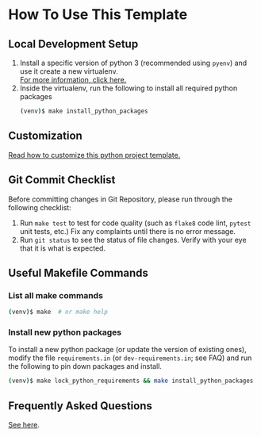 # How To Use This Template

## Local Development Setup

1. Install a specific version of python 3 (recommended using `pyenv`)
   and use it create a new virtualenv.  
   [For more information, click here.](pyenv.md)
2. Inside the virtualenv,
   run the following to install all required python packages
   ```bash
   (venv)$ make install_python_packages
   ```

## Customization

[Read how to customize this python project template.](customize.md)


## Git Commit Checklist

Before committing changes in Git Repository, 
please run through the following checklist:

1. Run `make test` to test for code quality
   (such as `flake8` code lint, `pytest` unit tests, etc.)
   Fix any complaints until there is no error message.
2. Run `git status` to see the status of file changes.
   Verify with your eye that it is what is expected.


## Useful Makefile Commands

### List all make commands

```bash
(venv)$ make  # or make help
```

### Install new python packages

To install a new python package (or update the version of existing ones),
modify the file `requirements.in` (or `dev-requirements.in`; see FAQ)
and run the following to pin down packages and install.
```bash
(venv)$ make lock_python_requirements && make install_python_packages
```

## Frequently Asked Questions

[See here](faqs.md).
